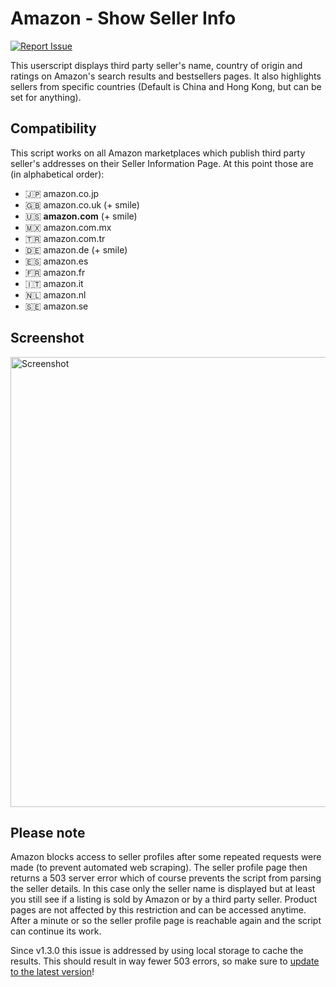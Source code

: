 # Amazon - Show Seller Info

[![Report Issue](https://img.shields.io/badge/-Report%20issue-%23c3513b?style=flat-square&logo=data:image/png;base64,iVBORw0KGgoAAAANSUhEUgAAACQAAAAkCAYAAADhAJiYAAAAsklEQVR4Ae3UEQzEQBCF4YVzd66nrvWs0+JBPeNUdzzPYT11Onen/3TwLbyl+ZPBSb5sstOq1VXAAEKc7sZczPf2Y3woPyajfBg/yo/JKDfmTr/qVlHOl4m0F+hpKGAAGEG5roBiISgKVKACGQ6jFyRUoAc4gA78HKCTufa025lrKKAX8EFvS7sHeleTmkd9gQ3YgWcWY0ClDBgvKmEMKCNGR/kxflTCuFAnEOKMVlWL+wNsSof8wQFurAAAAABJRU5ErkJggg==)](https://github.com/tadwohlrapp/soldby/issues 'Click to report issue')

This userscript displays third party seller's name, country of origin and ratings on Amazon's search results and bestsellers pages. It also highlights sellers from specific countries (Default is China and Hong Kong, but can be set for anything).

## Compatibility

This script works on all Amazon marketplaces which publish third party seller's addresses on their Seller Information Page. At this point those are (in alphabetical order):

- 🇯🇵 amazon.co.jp
- 🇬🇧 amazon.co.uk (+ smile)
- 🇺🇸 **amazon.com** (+ smile)
- 🇲🇽 amazon.com.mx
- 🇹🇷 amazon.com.tr
- 🇩🇪 amazon.de (+ smile)
- 🇪🇸 amazon.es
- 🇫🇷 amazon.fr
- 🇮🇹 amazon.it
- 🇳🇱 amazon.nl
- 🇸🇪 amazon.se

## Screenshot

<img width="720" alt="Screenshot" src="https://user-images.githubusercontent.com/2788192/171596756-b16fd466-fd5e-4869-95d5-92918cab2a98.png">

## Please note

Amazon blocks access to seller profiles after some repeated requests were made (to prevent automated web scraping). The seller profile page then returns a 503 server error which of course prevents the script from parsing the seller details. In this case only the seller name is displayed but at least you still see if a listing is sold by Amazon or by a third party seller. Product pages are not affected by this restriction and can be accessed anytime. After a minute or so the seller profile page is reachable again and the script can continue its work.

Since v1.3.0 this issue is addressed by using local storage to cache the results. This should result in way fewer 503 errors, so make sure to [update to the latest version](https://greasyfork.org/scripts/402064/code/script.user.js 'Update from greasyfork.org')!
